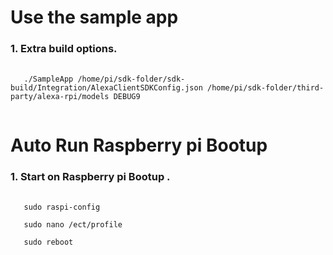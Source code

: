 # Use the sample app

<H3> 1. Extra build options. </H3>

<PRE>
 <CODE>
   ./SampleApp /home/pi/sdk-folder/sdk-build/Integration/AlexaClientSDKConfig.json /home/pi/sdk-folder/third-party/alexa-rpi/models DEBUG9 
 </CODE>
</PRE>

# Auto Run Raspberry pi Bootup

<H3> 1. Start on Raspberry pi Bootup . </H3>

<PRE>
 <CODE>
   sudo raspi-config
  
   sudo nano /ect/profile
  
   sudo reboot
 </CODE>
</PRE>
